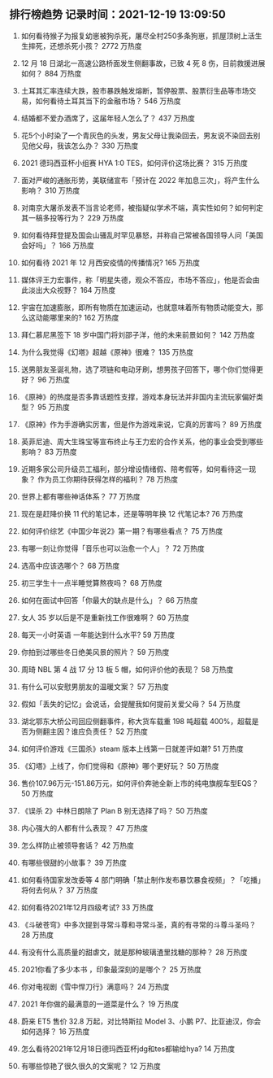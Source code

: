 
## 排行榜趋势 记录时间：2021-12-19 13:09:50
  
  1. 如何看待猴子为报复幼崽被狗杀死，屠尽全村250多条狗崽，抓屋顶树上活生生摔死，还想杀死小孩？ 2772 万热度
    
  2. 12 月 18 日湖北一高速公路桥面发生侧翻事故，已致 4 死 8 伤，目前救援进展如何？ 884 万热度
    
  3. 土耳其汇率连续大跌，股市暴跌触发熔断，暂停股票、股票衍生品等市场交易，如何看待土耳其当下的金融市场？ 546 万热度
    
  4. 结婚都不爱办酒席了，这届年轻人怎么了？ 437 万热度
    
  5. 花5个小时染了一个青灰色的头发，男友父母让我染回去，男友说不染回去别见他父母，我该怎么办？ 330 万热度
    
  6. 2021 德玛西亚杯小组赛 HYA 1:0 TES，如何评价这场比赛？ 315 万热度
    
  7. 面对严峻的通胀形势，美联储宣布「预计在 2022 年加息三次」，将产生什么影响？ 310 万热度
    
  8. 对南京大屠杀发表不当言论老师，被指疑似学术不端，真实性如何？如何判定其一稿多投等行为？ 229 万热度
    
  9. 如何看待拜登提及国会山骚乱时罕见暴怒，并称自己常被各国领导人问「美国会好吗」？ 166 万热度
    
  10. 如何看待 2021 年 12 月西安疫情的传播情况? 165 万热度
    
  11. 媒体评王力宏事件，称「明星失德，观众不答应，市场不答应」，他是否会由此淡出大众视野？ 164 万热度
    
  12. 宇宙在加速膨胀，即所有物质在加速运动，也就意味着所有物质动能变大，那么这动能哪里来的? 162 万热度
    
  13. 拜仁慕尼黑签下 18 岁中国门将刘邵子洋，他的未来前景如何？ 142 万热度
    
  14. 为什么我觉得《幻塔》超越《原神》很难？ 135 万热度
    
  15. 送男朋友圣诞礼物，选了项链和电动牙刷，想男孩子回答下，哪个你们觉得更好？ 96 万热度
    
  16. 《原神》的热度是否多靠话题性支撑，游戏本身玩法并非国内主流玩家偏好类型？ 95 万热度
    
  17. 《原神》作为手游确实厉害，但是作为游戏来说，它真的厉害吗？ 89 万热度
    
  18. 英菲尼迪、周大生珠宝等宣布终止与王力宏的合作关系，他的事业会受到哪些影响？ 83 万热度
    
  19. 近期多家公司升级员工福利，部分增设情绪假、陪考假等，如何看待这一现象？ 作为员工你期待获得怎样的福利？ 78 万热度
    
  20. 世界上都有哪些神话体系？ 77 万热度
    
  21. 现在是赶降价换 11 代的笔记本，还是等明年换 12 代笔记本? 76 万热度
    
  22. 如何评价综艺《中国少年说2》第一期？有哪些看点？ 75 万热度
    
  23. 有哪一刻让你觉得「音乐也可以治愈一个人」？ 72 万热度
    
  24. 选高中应该选哪个？ 68 万热度
    
  25. 初三学生十一点半睡觉算熬夜吗？ 68 万热度
    
  26. 如何在面试中回答「你最大的缺点是什么」？ 66 万热度
    
  27. 女人 35 岁以后是不是重新找工作很难啊？ 60 万热度
    
  28. 每天一小时英语  一年能达到什么水平? 59 万热度
    
  29. 你拍到过哪些冬日绝美风景的照片？ 59 万热度
    
  30. 周琦 NBL 第 4 战 17 分 13 板 5 帽，如何评价他的表现？ 58 万热度
    
  31. 有什么可以安慰男朋友的温暖文案？ 57 万热度
    
  32. 假如「丢失的记忆」会说话，会提醒我如何提前关爱父母？ 54 万热度
    
  33. 湖北鄂东大桥公司回应侧翻事件，称大货车载重 198 吨超载 400%，超载是否为侧翻主因？谁应负责任？ 52 万热度
    
  34. 如何评价游戏《三国杀》steam 版本上线第一日就差评如潮? 51 万热度
    
  35. 《幻塔》上线了，你们觉得和《原神》哪个更好玩？ 50 万热度
    
  36. 售价107.96万元-151.86万元，如何评价奔驰全新上市的纯电旗舰车型EQS？ 50 万热度
    
  37. 《误杀 2》中林日朗除了 Plan B 别无选择了吗？ 50 万热度
    
  38. 内心强大的人都有什么表现？ 47 万热度
    
  39. 怎么样防止被领导套话？ 42 万热度
    
  40. 有哪些很甜的小故事？ 39 万热度
    
  41. 如何看待国家发改委等 4 部门明确「禁止制作发布暴饮暴食视频」？「吃播」将何去何从？ 37 万热度
    
  42. 如何看待2021年12月四级考试? 33 万热度
    
  43. 《斗破苍穹》中多次提到寻常斗尊和寻常斗圣，真的有寻常的斗尊斗圣吗？ 28 万热度
    
  44. 有没有什么高质量的甜虐文，就是那种玻璃渣里找糖的那种？ 28 万热度
    
  45. 2021你看了多少本书 ，印象最深刻的是哪个？ 25 万热度
    
  46. 你对电视剧《雪中悍刀行》满意吗？ 24 万热度
    
  47. 2021 年你做的最满意的一道菜是什么？ 19 万热度
    
  48. 蔚来 ET5 售价 32.8 万起，对比特斯拉 Model 3、小鹏 P7、比亚迪汉，你会如何选择？ 16 万热度
    
  49. 怎么看待2021年12月18日德玛西亚杯jdg和tes都输给hya? 14 万热度
    
  50. 有哪些惊艳了很久很久的文案呢？ 12 万热度
    
